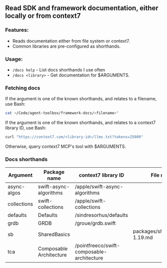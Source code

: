 ## Read SDK and framework documentation, either locally or from context7

### Features:

- Reads documentation either from file system or context7.
- Common libraries are pre-configured as shorthands.

### Usage:

- `/docs help` - List docs shorthands I use often
- `/docs <library>` - Get documentation for $ARGUMENTS.

### Fetching docs

If the argument is one of the known shorthands, and relates to a filename, use Bash:

```bash
cat ~/Code/agent-toolbox/framework-docs/<filename>"
```

If the argument is one of the known shorthands, and relates to a context7 library ID, use Bash:

```bash
curl "https://context7.com/<library-id>/llms.txt?tokens=25000"
```

Otherwise, query context7 MCP's tool with $ARGUMENTS.

### Docs shorthands

| Argument    | Package name            | context7 library ID                        | File name                     |
| ----------- | ----------------------- | ------------------------------------------ | ----------------------------- |
| async-algos | swift-async-algorithms  | /apple/swift-async-algorithms              |                               |
| collections | swift-collections       | /apple/swift-collections                   |                               |
| defaults    | Defaults                | /sindresorhus/defaults                     |                               |
| grdb        | GRDB                    | /groue/grdb.swift                          |                               |
| sb          | SharedBasics            |                                            | packages/sharedbasics-1.19.md |
| tca         | Composable Architecture | /pointfreeco/swift-composable-architecture |                               |
